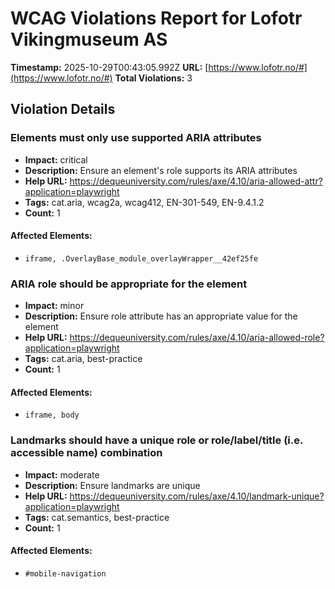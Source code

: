 # WCAG Violations Report for Lofotr Vikingmuseum AS

**Timestamp:** 2025-10-29T00:43:05.992Z
**URL:** [https://www.lofotr.no/#](https://www.lofotr.no/#)
**Total Violations:** 3

## Violation Details

### Elements must only use supported ARIA attributes

- **Impact:** critical
- **Description:** Ensure an element's role supports its ARIA attributes
- **Help URL:** https://dequeuniversity.com/rules/axe/4.10/aria-allowed-attr?application=playwright
- **Tags:** cat.aria, wcag2a, wcag412, EN-301-549, EN-9.4.1.2
- **Count:** 1

#### Affected Elements:

- `iframe, .OverlayBase_module_overlayWrapper__42ef25fe`

### ARIA role should be appropriate for the element

- **Impact:** minor
- **Description:** Ensure role attribute has an appropriate value for the element
- **Help URL:** https://dequeuniversity.com/rules/axe/4.10/aria-allowed-role?application=playwright
- **Tags:** cat.aria, best-practice
- **Count:** 1

#### Affected Elements:

- `iframe, body`

### Landmarks should have a unique role or role/label/title (i.e. accessible name) combination

- **Impact:** moderate
- **Description:** Ensure landmarks are unique
- **Help URL:** https://dequeuniversity.com/rules/axe/4.10/landmark-unique?application=playwright
- **Tags:** cat.semantics, best-practice
- **Count:** 1

#### Affected Elements:

- `#mobile-navigation`
